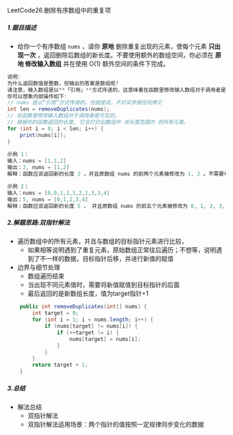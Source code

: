 LeetCode26.删除有序数组中的重复项



##### 1.题目描述

- 给你一个有序数组 `nums` ，请你 **原地** 删除重复出现的元素，使每个元素 **只出现一次** ，返回删除后数组的新长度。不要使用额外的数组空间，你必须在 **原地 修改输入数组** 并在使用 O(1) 额外空间的条件下完成。

~~~java
说明:
为什么返回数值是整数，但输出的答案是数组呢?
请注意，输入数组是以**「引用」**方式传递的，这意味着在函数里修改输入数组对于调用者是可见的。
你可以想象内部操作如下:
// nums 是以“引用”方式传递的。也就是说，不对实参做任何拷贝
int len = removeDuplicates(nums);
// 在函数里修改输入数组对于调用者是可见的。
// 根据你的函数返回的长度, 它会打印出数组中 该长度范围内 的所有元素。
for (int i = 0; i < len; i++) {
    print(nums[i]);
}
 
示例 1：
输入：nums = [1,1,2]
输出：2, nums = [1,2]
解释：函数应该返回新的长度 2 ，并且原数组 nums 的前两个元素被修改为 1, 2 。不需要考虑数组中超出新长度后面的元素。

示例 2：
输入：nums = [0,0,1,1,1,2,2,3,3,4]
输出：5, nums = [0,1,2,3,4]
解释：函数应该返回新的长度 5 ， 并且原数组 nums 的前五个元素被修改为 0, 1, 2, 3, 4 。不需要考虑数组中超出新长度后面的元素
~~~

##### 2.解题思路:双指针解法

- 遍历数组中的所有元素，并且与数组的目标指针元素进行比较，
  * 如果相等说明遇到了重复元素，原始数组正常往后遍历；不想等，说明遇到了不一样的数据，目标指针后移，并进行新值的赋值
- 边界与细节处理
  - 数组遍历结束
  - 当出现不同元素值时，需要将新值赋值到目标指针的后面
  - 最后返回的是新数组长度，值为target指针+1

```java
    public int removeDuplicates(int[] nums) {
        int target = 0;
        for (int i = 1; i < nums.length; i++) {
            if (nums[target] != nums[i]) {
                if (++target != i) {
                    nums[target] = nums[i];
                }
            }
        }
        return target + 1;
    }
```

##### 3.总结

- 解法总结
  - 双指针解法
  - 双指针解法适用场景：两个指针的值按照一定规律同步变化的数据

